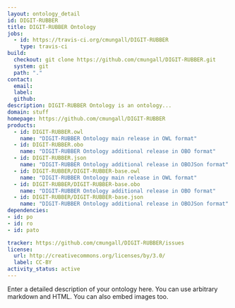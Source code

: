 ```yaml
---
layout: ontology_detail
id: DIGIT-RUBBER
title: DIGIT-RUBBER Ontology
jobs:
  - id: https://travis-ci.org/cmungall/DIGIT-RUBBER
    type: travis-ci
build:
  checkout: git clone https://github.com/cmungall/DIGIT-RUBBER.git
  system: git
  path: "."
contact:
  email: 
  label: 
  github: 
description: DIGIT-RUBBER Ontology is an ontology...
domain: stuff
homepage: https://github.com/cmungall/DIGIT-RUBBER
products:
  - id: DIGIT-RUBBER.owl
    name: "DIGIT-RUBBER Ontology main release in OWL format"
  - id: DIGIT-RUBBER.obo
    name: "DIGIT-RUBBER Ontology additional release in OBO format"
  - id: DIGIT-RUBBER.json
    name: "DIGIT-RUBBER Ontology additional release in OBOJSon format"
  - id: DIGIT-RUBBER/DIGIT-RUBBER-base.owl
    name: "DIGIT-RUBBER Ontology main release in OWL format"
  - id: DIGIT-RUBBER/DIGIT-RUBBER-base.obo
    name: "DIGIT-RUBBER Ontology additional release in OBO format"
  - id: DIGIT-RUBBER/DIGIT-RUBBER-base.json
    name: "DIGIT-RUBBER Ontology additional release in OBOJSon format"
dependencies:
- id: po
- id: ro
- id: pato

tracker: https://github.com/cmungall/DIGIT-RUBBER/issues
license:
  url: http://creativecommons.org/licenses/by/3.0/
  label: CC-BY
activity_status: active
---
```


Enter a detailed description of your ontology here. You can use arbitrary markdown and HTML.
You can also embed images too.

